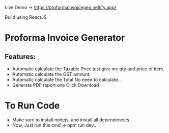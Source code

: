 Live Demo -> https://proformainvoicegen.netlify.app/
<p>Bulid using ReactJS</p>
<h1>Proforma Invoice Generator</h1>

<h2>Features: </h2>
<ul>
  <li>Automatic calculate the Taxable Price just give me qty and price of item.</li>
  <li>Automatic calculate the GST amount.</li>
  <li>Automatic calculate the Total No need to calculate...</li>
  <li>Generate PDF report one Click Download</li>
</ul>

<h1>To Run Code</h1>
<ul>
  <li>Make sure to install nodejs, and install all dependencies..</li>
  <li>Now, Just run this cmd -> npm run dev.. </li>
</ul>
